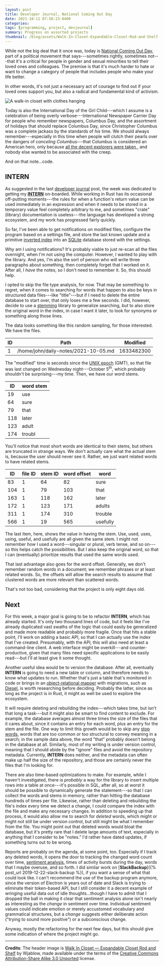 ```yaml
---
layout: post
title: Developer Journal, National Coming Out Day
date: 2021-10-11 07:58:23-0400
categories:
tags: [programming, project, devjournal]
summary: Progress on assorted projects
thumbnail: /blog/assets/Walk-In-Closet-Expandable-Closet-Rod-and-Shelf.png
---
```


While not the big deal that it once was, today is [National Coming Out Day](https://en.wikipedia.org/wiki/National_Coming_Out_Day), part of a political movement that says---sometimes rightly, sometimes not---that it's a critical for people in gender and sexual minorities to tell their loved ones and colleagues.  The premise is that it's much harder to hate or want to change a category of people that includes people who make your life better.

In other words, it's not just a necessary act of courage to find out if your loved ones support you, but also a radical and fundamental kind of activism.

![A walk-in closet with clothes hanging](/blog/assets/Walk-In-Closet-Expandable-Closet-Rod-and-Shelf.png "If you're in there, that's less room for clothes, right?")

Today is also the International Day of the Girl Child---which I assume is a celebration of being overly verbose---International Newspaper Carrier Day for people who remember newspapers, Columbus Day, and the assortment of holidays that should replace Columbus Day, since Christopher Columbus was a complete jackass by the standards of *his* time.  We should always remember---especially in this time when people will clutch their pearls over the dangers of *canceling Columbus*---that Columbus is considered an American hero, only because [all the decent explorers were taken <i class="far fa-copyright"></i>](https://www.thenation.com/article/archive/the-invention-of-christopher-columbus-american-hero/), and nobody else wanted to be associated with the creep.

And on that note...code.

## INTERN

As suggested in the last [developer journal](/blog/tag/devjournal) post, the week was dedicated to getting my [**INTERN**](https://github.com/jcolag/intern) on-boarded.  While working in Rust has its occasional off-putting moments---the rules for when a function's return value can be used immediately in an expression and when it needs to be stored in a temporary value feel completely arbitrary to me, and sometimes "crate" (library) documentation is useless---the language has developed a strong ecosystem, and my work has progressed fairly quickly.

So far, I've been able to get notifications on modified files, configure the program based on a settings file, and store the last known update and a primitive [inverted index](https://en.wikipedia.org/wiki/Inverted_index) into an [SQLite](https://sqlite.org/index.html) database stored with the settings.

Why am I using notifications?  It's probably viable to just re-scan all the files overnight, when I'm not using the computer.  However, I wanted to play with the library.  And yes, I'm also the sort of person who will write three paragraphs about something, then completely forget that I worked on it.  After all, I *have* the notes, so I don't need to remember it.  So, this should help.

I opted to skip the file type analysis, for now.  That may be something to regret, when it comes to searching for words that happen to also be keys in structured data files---like "title"---but if I need to delete the entire database to start over, that only loses me a few seconds.  I did, however, decide to use a [stemming](https://en.wikipedia.org/wiki/Stemming) library to generalize searching, *but* to also store the original word in the index, in case I want it later, to look for synonyms or something along those lines.

The data looks something like this random sampling, for those interested.  We have the files.

|ID|Path|Modified|
|--|----|--------|
|1|/home/john/daily-notes/2021-10-05.md|1633482300|

The "modified" time is seconds since the [UNIX epoch](https://en.wikipedia.org/wiki/Unix_time) (GMT), so that file was last changed on Wednesday night---October 5<sup>th</sup>, which probably shouldn't be surprising---my time.  Then, we have our word stems.

|ID|word stem|
|--|---------|
|19|use|
|64|sure|
|79|that|
|118|later|
|123|adult|
|174|troubl|

You'll notice that most short words are identical to their stems, but others are truncated in strange ways.  We don't actually care what the actual stem is, because the user should never see it.  Rather, we just want related words to have related stems.

|ID|file ID|stem ID|word offset|word|
|--|-------|-------|-----------|----|
|83|1|64|82|sure|
|104|1|79|103|that|
|163|1|118|162|later|
|172|1|123|171|adults|
|311|1|174|310|trouble|
|566|1|19|565|usefully|

The last item, here, shows the value in having the stem.  Use, used, uses, using, useful, and usefully are all given the same stem.  I might not remember *how* I used a word---singular or plural, verb tense, and so on---so this helps catch the possibilities.  But I also keep the original word, so that I can (eventually) prioritize results that used the same words used.

That last advantage also goes for the word offset.  Generally, we don't remember random words in a document; we remember phrases or at least related words.  So, the offsets will allow the search results to assume that clustered words are more relevant than scattered words.

That's not too bad, considering that the project is only eight days old.

## Next

For this week, a major goal is going to be to refactor **INTERN**, which has already started.  It's only two thousand lines of code, but it feels like I've already duplicated vast swaths of the logic that could easily be generalized and made more readable and probably more fragile.  Once that hits a stable point, I'll work on adding a basic API, so that I can actually use the index that I've created.  Presumably, with the API, this will also need at least a command-line client.  A web interface might be overkill---and counter-productive, given that many files need specific applications to be easily read---but I'll at least give it some thought.

Another useful idea would be to version the database.  After all, eventually **INTERN** is going to need a new table or column, and therefore needs to know what updates to run.  Whether that's just a table that's monitored in code or brings in an [object-relational mapper](https://en.wikipedia.org/wiki/Object%E2%80%93relational_mapping) with migrations, such as [Diesel](https://diesel.rs/), is worth researching before deciding.  Probably the latter, since as long as the project is in Rust, it might as well be used to explore the ecosystem.

It will require deleting and rebuilding the index---which takes time, but isn't that long a task---but it might also be smart to find content to exclude.  For example, the database averages almost three times the size of the files that it cares about, since it contains an entry for each word, plus an entry for the stem and the file.  One way to limit this growth would be to skip any [stop words](https://en.wikipedia.org/wiki/Stop_word), words that are too common or too structural to convey meaning in a search; in the sample data above, the word "that" probably doesn't belong in the database at all.  Similarly, most of my writing is under version control, meaning that I should abide by the "ignore" files and avoid the repository metadata.  Currently, **INTERN** does neither, and the metadata can often make up half the size of the repository, and those are certainly never the files that I'm looking for.

There are also time-based optimizations to make.  For example, while I haven't investigated, there is *probably* a way for the library to insert multiple rows into a table at once---it's possible in SQL, after all, so at worst it should be possible to dynamically generate the statement---so that I can collect the words and stems in memory, rather than hitting the database hundreds of times per file.  Likewise, rather than deleting and rebuilding the file's index every time we detect a change, I could compare the index with the file and make any necessary changes.  In addition to speeding up that process, it would also allow me to search for *deleted* words, which might or might not still be under version control, but still might be what I remember from the file.  You might point out that deleted words would bloat the database, but it's pretty rare that I delete large amounts of text, especially in anything that I consider to be "notes."  I'd rather have dated updates, if something turns out to be wrong.

Reports are probably on the agenda, at some point, too.  Especially if I track any deleted words, it opens the door to tracking the changed word count over time, [sentiment analysis](https://en.wikipedia.org/wiki/Sentiment_analysis), times of activity bursts during the day, words that I maybe overuse, and so forth.  I did similar work on [**SlackBackup**]({% post_url 2019-12-22-slack-backup %}), if you want a sense of what that could look like.  I can't recommend the use of the backup program anymore, since the version of Electron is years out of date and Slack is trying to eliminate their token-based API, but I still consider it a decent example of wringing useful data out of idle thoughts...though I have to admit that I dropped the ball in making it clear that sentiment analysis alone isn't nearly as interesting as the *change* in sentiment over time.  Individual sentiment values could indicate emotion or merely accustomed vocabulary and grammatical structures, but a *change* suggests either deliberate action ("trying to sound more positive") or a subconscious change.

Anyway, mostly the refactoring for the next few days, but this should give some indication of where the project might go.

* * *

**Credits**:  The header image is [Walk In Closet — Expandable Closet Rod and Shelf](https://commons.wikimedia.org/wiki/File:Walk_In_Closet_-_Expandable_Closet_Rod_and_Shelf.jpg) by Wjablow, made available under the terms of the [Creative Commons Attribution-Share Alike 3.0 Unported](https://creativecommons.org/licenses/by-sa/3.0/deed.en) license.
